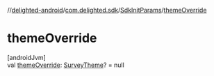 //[delighted-android](../../../index.md)/[com.delighted.sdk](../index.md)/[SdkInitParams](index.md)/[themeOverride](theme-override.md)

# themeOverride

[androidJvm]\
val [themeOverride](theme-override.md): [SurveyTheme](../../com.delighted.sdk.domain/-survey-theme/index.md)? = null
